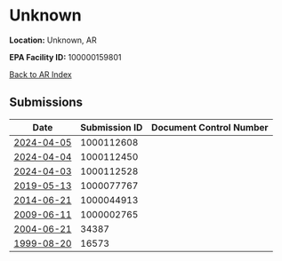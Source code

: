 # Unknown

**Location:** Unknown, AR

**EPA Facility ID:** 100000159801

[Back to AR Index](../../index.md)

## Submissions

| Date | Submission ID | Document Control Number |
|------|--------------|-------------------------|
| [2024-04-05](submissions/1000112608.md) | 1000112608 |  |
| [2024-04-04](submissions/1000112450.md) | 1000112450 |  |
| [2024-04-03](submissions/1000112528.md) | 1000112528 |  |
| [2019-05-13](submissions/1000077767.md) | 1000077767 |  |
| [2014-06-21](submissions/1000044913.md) | 1000044913 |  |
| [2009-06-11](submissions/1000002765.md) | 1000002765 |  |
| [2004-06-21](submissions/34387.md) | 34387 |  |
| [1999-08-20](submissions/16573.md) | 16573 |  |
